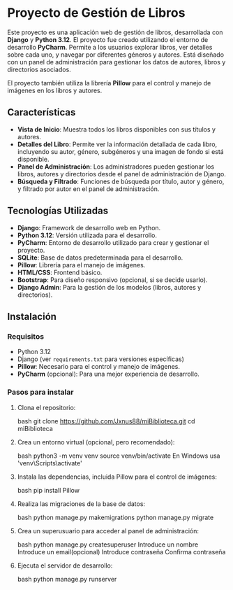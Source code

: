 # Proyecto de Gestión de Libros

Este proyecto es una aplicación web de gestión de libros, desarrollada con **Django** y **Python 3.12**. 
El proyecto fue creado utilizando el entorno de desarrollo **PyCharm**. Permite a los usuarios explorar libros, ver detalles sobre cada uno, y navegar por diferentes géneros y autores.
Está diseñado con un panel de administración para gestionar los datos de autores, libros y directorios asociados.

El proyecto también utiliza la librería **Pillow** para el control y manejo de imágenes en los libros y autores.

## Características

- **Vista de Inicio**: Muestra todos los libros disponibles con sus títulos y autores.
- **Detalles del Libro**: Permite ver la información detallada de cada libro, incluyendo su autor, género, subgéneros y una imagen de fondo si está disponible.
- **Panel de Administración**: Los administradores pueden gestionar los libros, autores y directorios desde el panel de administración de Django.
- **Búsqueda y Filtrado**: Funciones de búsqueda por título, autor y género, y filtrado por autor en el panel de administración.

## Tecnologías Utilizadas

- **Django**: Framework de desarrollo web en Python.
- **Python 3.12**: Versión utilizada para el desarrollo.
- **PyCharm**: Entorno de desarrollo utilizado para crear y gestionar el proyecto.
- **SQLite**: Base de datos predeterminada para el desarrollo.
- **Pillow**: Librería para el manejo de imágenes.
- **HTML/CSS**: Frontend básico.
- **Bootstrap**: Para diseño responsivo (opcional, si se decide usarlo).
- **Django Admin**: Para la gestión de los modelos (libros, autores y directorios).

## Instalación

### Requisitos

- Python 3.12
- Django (ver `requirements.txt` para versiones específicas)
- **Pillow**: Necesario para el control y manejo de imágenes.
- **PyCharm** (opcional): Para una mejor experiencia de desarrollo.

### Pasos para instalar

1. Clona el repositorio:
  
    bash
    git clone https://github.com/Jxnus88/miBiblioteca.git
    cd miBiblioteca

3. Crea un entorno virtual (opcional, pero recomendado):
   
    bash
    python3 -m venv venv
    source venv/bin/activate 
    En Windows usa 'venv\Scripts\activate'

4. Instala las dependencias, incluida Pillow para el control de imágenes:
    
    bash
    pip install Pillow

5. Realiza las migraciones de la base de datos:
  
    bash
    python manage.py makemigrations
    python manage.py migrate

6. Crea un superusuario para acceder al panel de administración:

    bash
    python manage.py createsuperuser
    Introduce un nombre
    Introduce un email(opcional)
    Introduce contraseña
    Confirma contraseña

7. Ejecuta el servidor de desarrollo:

    bash
    python manage.py runserver
  
